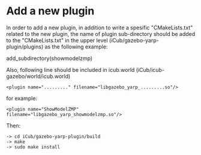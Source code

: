 # Add a new plugin

In order to add a new plugin, in addition to write a spesific "CMakeLists.txt" related to the new plugin, the name of plugin sub-directory should be added to the "CMakeLists.txt" in the upper level (iCub/gazebo-yarp-plugin/plugins) as the following example:

add_subdirectory(showmodelzmp)


Also, following line should be included in icub.world (iCub/icub-gazebo/world/icub.world) 
```
<plugin name="........." filename="libgazebo_yarp_.........so"/> 
```
for example: 
```
<plugin name="ShowModelZMP" filename="libgazebo_yarp_showmodelzmp.so"/> 
```
Then:
```
-> cd iCub/gazebo-yarp-plugin/build
-> make
-> sudo make install
```






